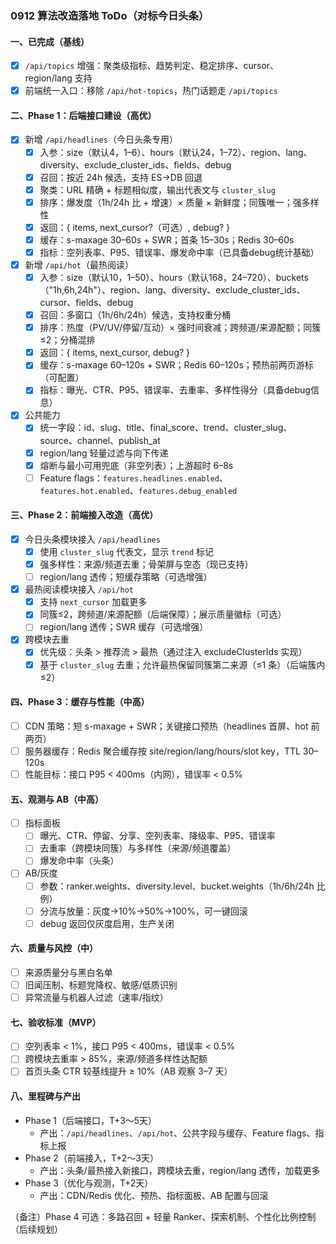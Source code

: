 ### 0912 算法改造落地 ToDo（对标今日头条）

#### 一、已完成（基线）
- [x] `/api/topics` 增强：聚类级指标、趋势判定、稳定排序、cursor、region/lang 支持
- [x] 前端统一入口：移除 `/api/hot-topics`，热门话题走 `/api/topics`

#### 二、Phase 1：后端接口建设（高优）
- [x] 新增 `/api/headlines`（今日头条专用）
  - [x] 入参：size（默认4，1–6）、hours（默认24，1–72）、region、lang、diversity、exclude_cluster_ids、fields、debug
  - [x] 召回：按近 24h 候选，支持 ES→DB 回退
  - [x] 聚类：URL 精确 + 标题相似度，输出代表文与 `cluster_slug`
  - [x] 排序：爆发度（1h/24h 比 + 增速）× 质量 × 新鲜度；同簇唯一；强多样性
  - [x] 返回：{ items, next_cursor?（可选）, debug? }
  - [x] 缓存：s-maxage 30–60s + SWR；首条 15–30s；Redis 30–60s
  - [x] 指标：空列表率、P95、错误率、爆发命中率（已具备debug统计基础）

- [x] 新增 `/api/hot`（最热阅读）
  - [x] 入参：size（默认10，1–50）、hours（默认168，24–720）、buckets（"1h,6h,24h"）、region、lang、diversity、exclude_cluster_ids、cursor、fields、debug
  - [x] 召回：多窗口（1h/6h/24h）候选，支持权重分桶
  - [x] 排序：热度（PV/UV/停留/互动）× 强时间衰减；跨频道/来源配额；同簇≤2；分桶混排
  - [x] 返回：{ items, next_cursor, debug? }
  - [x] 缓存：s-maxage 60–120s + SWR；Redis 60–120s；预热前两页游标（可配置）
  - [x] 指标：曝光、CTR、P95、错误率、去重率、多样性得分（具备debug信息）

- [x] 公共能力
  - [x] 统一字段：id、slug、title、final_score、trend、cluster_slug、source、channel、publish_at
  - [x] region/lang 轻量过滤与向下传递
  - [x] 熔断与最小可用兜底（非空列表）；上游超时 6–8s
  - [ ] Feature flags：`features.headlines.enabled`、`features.hot.enabled`、`features.debug_enabled`

#### 三、Phase 2：前端接入改造（高优）
- [x] 今日头条模块接入 `/api/headlines`
  - [x] 使用 `cluster_slug` 代表文，显示 `trend` 标记
  - [x] 强多样性：来源/频道去重；骨架屏与空态（现已支持）
  - [ ] region/lang 透传；短缓存策略（可选增强）

- [x] 最热阅读模块接入 `/api/hot`
  - [x] 支持 `next_cursor` 加载更多
  - [x] 同簇≤2，跨频道/来源配额（后端保障）；展示质量徽标（可选）
  - [ ] region/lang 透传；SWR 缓存（可选增强）

- [x] 跨模块去重
  - [x] 优先级：头条 > 推荐流 > 最热（通过注入 excludeClusterIds 实现）
  - [x] 基于 `cluster_slug` 去重；允许最热保留同簇第二来源（≤1 条）（后端簇内≤2）

#### 四、Phase 3：缓存与性能（中高）
- [ ] CDN 策略：短 s-maxage + SWR；关键接口预热（headlines 首屏、hot 前两页）
- [ ] 服务器缓存：Redis 聚合缓存按 site/region/lang/hours/slot key，TTL 30–120s
- [ ] 性能目标：接口 P95 < 400ms（内网），错误率 < 0.5%

#### 五、观测与 AB（中高）
- [ ] 指标面板
  - [ ] 曝光、CTR、停留、分享、空列表率、降级率、P95、错误率
  - [ ] 去重率（跨模块同簇）与多样性（来源/频道覆盖）
  - [ ] 爆发命中率（头条）
- [ ] AB/灰度
  - [ ] 参数：ranker.weights、diversity.level、bucket.weights（1h/6h/24h 比例）
  - [ ] 分流与放量：灰度→10%→50%→100%，可一键回滚
  - [ ] debug 返回仅灰度启用，生产关闭

#### 六、质量与风控（中）
- [ ] 来源质量分与黑白名单
- [ ] 旧闻压制、标题党降权、敏感/低质识别
- [ ] 异常流量与机器人过滤（速率/指纹）

#### 七、验收标准（MVP）
- [ ] 空列表率 < 1%，接口 P95 < 400ms，错误率 < 0.5%
- [ ] 跨模块去重率 > 85%，来源/频道多样性达配额
- [ ] 首页头条 CTR 较基线提升 ≥ 10%（AB 观察 3–7 天）

#### 八、里程碑与产出
- Phase 1（后端接口，T+3～5天）
  - 产出：`/api/headlines`、`/api/hot`、公共字段与缓存、Feature flags、指标上报
- Phase 2（前端接入，T+2～3天）
  - 产出：头条/最热接入新接口，跨模块去重，region/lang 透传，加载更多
- Phase 3（优化与观测，T+2天）
  - 产出：CDN/Redis 优化、预热、指标面板、AB 配置与回滚

（备注）Phase 4 可选：多路召回 + 轻量 Ranker、探索机制、个性化比例控制（后续规划）


